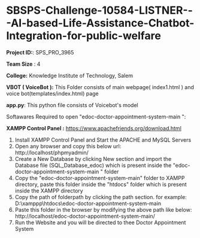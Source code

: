 # SBSPS-Challenge-10584-LISTNER---AI-based-Life-Assistance-Chatbot-Integration-for-public-welfare

**Project ID:**: SPS_PRO_3965


**Team Size** : 4


**College:** Knowledge Institute of Technology, Salem

**VBOT ( VoiceBot ):**
This Folder consists of main webpage( index1.html ) and voice bot(templates/index.html) page

**app.py**: This python file consists of Voicebot's model

Softawares Required to open "edoc-doctor-appointment-system-main ":

**XAMPP Control Panel :**
https://www.apachefriends.org/download.html 

1) Install XAMPP Control Panel and Start the APACHE and MySQL Servers
2) Open any browser and copy this below url:
    http://localhost/phpmyadmin/
3) Create a New Database by clicking New section and import the Database file (SQL_Database_edoc) which is present inside the "edoc-doctor-appointment-system-main " folder
4) Copy the "edoc-doctor-appointment-system-main" folder to XAMPP directory, paste this folder inside the "htdocs" folder which is present inside the XAMPP directory
5) Copy the path of folderpath by clicking the path section. for example:
    D:\xamppp\htdocs\edoc-doctor-appointment-system-main
6) Paste this folder in the browser by modifying the above path like below:
    http://localhost/edoc-doctor-appointment-system-main/
7) Run the Website and you will be directed to thee Doctor Appointment System
